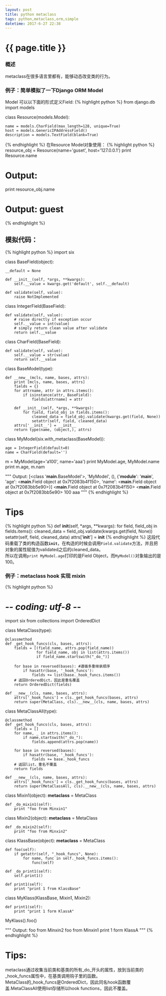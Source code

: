 ```yaml
---
layout: post
title: python metaclass
tags: python,metaclass,orm,simple
datetime: 2017-6-27 22:38
---
```


{{ page.title }}
================

### 概述
metaclass在很多语言里都有，能够动态改变类的行为。

### 例子：简单模拟了一下Django ORM Model
Model 可以以下面的形式定义Field:
{% highlight python %}
from django.db import models


class Resource(models.Model):

    name = models.CharField(max_length=128, unique=True)
    host = models.GenericIPAddressField()
    description = models.TextField(blank=True)
{% endhighlight %}
在Resource Model对象使用：
{% highlight python %}
resource_obj = Resource(name='guset', host='127.0.0.1')
print Resource.name
# Output: <CharField object>
print resource_obj.name
# Output: guest
{% endhighlight %}

## 模拟代码：
{% highlight python %}
import six


class BaseField(object):

    __default = None

    def __init__(self, *args, **kwargs):
        self.__value = kwargs.get('default', self.__default)

    def validate(self, value):
        raise NotImplemented


class IntegerField(BaseField):

    def validate(self, value):
        # raise directly if exception occur
        self.__value = int(value)
        # simply return clean value after validate
        return self.__value


class CharField(BaseField):

    def validate(self, value):
        self.__value = str(value)
        return self.__value


class BaseModel(type):

    def __new__(mcls, name, bases, attrs):
        print [mcls, name, bases, attrs]
        fields = {}
        for attrname, attr in attrs.items():
            if isinstance(attr, BaseField):
                fields[attrname] = attr

        def __init__(self, *args, **kwargs):
            for field, field_obj in fields.items():
                cleaned_data = field_obj.validate(kwargs.get(field, None))
                setattr(self, field, cleaned_data)
        attrs['__init__'] = __init__
        return type(name, (object,), attrs)


class MyModel(six.with_metaclass(BaseModel)):

    age = IntegerField(default=0)
    name = CharField(default='')


m = MyModel(age='a100', name='aaa')
print MyModel.age, MyModel.name
print m.age, m.nam

"""
Output:
[<class '__main__.BaseModel'>, 'MyModel', (), {'__module__': '__main__', 'age': <__main__.Field object at 0x7f2083b4f150>, 'name': <__main__.Field object at 0x7f2083bb5e90>}]
<__main__.Field object at 0x7f2083b4f150> <__main__.Field object at 0x7f2083bb5e90>
100 aaa
"""
{% endhighlight %}

# Tips
{% highlight python %}
def __init__(self, *args, **kwargs):
    for field, field_obj in fields.items():
        cleaned_data = field_obj.validate(kwargs.get(field, None))
        setattr(self, field, cleaned_data)
attrs['__init__'] = __init__
{% endhighlight %}
这段代码重载了类的构造函数<code>__init__</code>，在构造的时候会调用<code>Field.validate</code>方法，并且把对象的属性赋值为validated之后的cleaned_data。<br/>
所以在调用<code>print MyModel.age</code>打印的是Field Object，而<code>MyModel()</code>对象输出的是100。

### 例子：metaclass hook 实现 mixin
{% highlight python %}
# -*- coding: utf-8 -*-
import six
from collections import OrderedDict

class MetaClass(type):
    
    @classmethod
    def _get_hook_funcs(cls, bases, attrs):
        fields = [(field_name, attrs.pop(field_name))
                  for field_name, obj in list(attrs.items())
                  if field_name.startswith("_do_")]

        for base in reversed(bases): #遵循多重继承顺序
            if hasattr(base, '_hook_funcs'):
                fields += list(base._hook_funcs.items())
        # 返回OrderedDict，因此是重名覆盖
        return OrderedDict(fields)
    
    def __new__(cls, name, bases, attrs):
        attrs['_hook_funcs'] = cls._get_hook_funcs(bases, attrs)
        return super(MetaClass, cls).__new__(cls, name, bases, attrs)
    
class MetaClassAll(type):
    
    @classmethod
    def _get_hook_funcs(cls, bases, attrs):
        fields = []
        for name, _ in attrs.items():
            if name.startswith("_do_"):
                fields.append(attrs.pop(name))

        for base in reversed(bases):
            if hasattr(base, '_hook_funcs'):
                fields += base._hook_funcs
        # 返回list，重名不覆盖
        return fields
    
    def __new__(cls, name, bases, attrs):
        attrs['_hook_funcs'] = cls._get_hook_funcs(bases, attrs)
        return super(MetaClassAll, cls).__new__(cls, name, bases, attrs)


class Mixin1(object):
    __metaclass__ = MetaClass
    
    def _do_mixin1(self):
        print "foo from Minxin1"
    
class Mixin2(object):
    __metaclass__ = MetaClass
    
    def _do_mixin2(self):
        print "foo from Minxin2"

class KlassBase(object):
    __metaclass__ = MetaClass

    def foo(self):
        if getattr(self, "_hook_funcs", None):
            for name, func in self._hook_funcs.items():
                func(self)
    
    def _do_print1(self):
        self.print1()
    
    def print1(self):
        print "print 1 from KlassBase"
    
class MyKlass(KlassBase, Mixin1, Mixin2):
    
    def print1(self):
        print "print 1 form KlassA"

MyKlass().foo()

"""
Output:
foo from Minxin2
foo from Minxin1
print 1 form KlassA
"""
{% endhighlight %}
# Tips:
metaclass通过收集当前类和基类的所有_do_开头的属性，放到当前类的_hook_funcs属性中，在基类调用钩子里的函数。<br/>
MetaClass的_hook_funcs是OrderedDict，因此同名hook函数覆盖.MetaClassAll使用list存储所以hook functions，因此不覆盖。